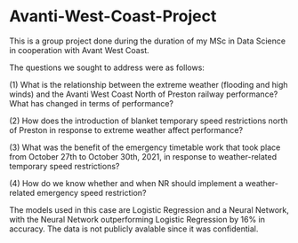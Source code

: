 # Avanti-West-Coast-Project

This is a group project done during the duration of my MSc in Data Science in cooperation with Avant West Coast. 

The questions we sought to address were as follows:

(1) What is the relationship between the extreme weather (flooding and high winds) and the Avanti West Coast North of Preston railway performance? What has changed in terms of performance?

(2) How does the introduction of blanket temporary speed restrictions north of Preston in response to extreme weather affect performance?

(3) What was the benefit of the emergency timetable work that took place from October 27th to October 30th, 2021, in response to weather-related temporary speed restrictions?

(4) How do we know whether and when NR should implement a weather-related emergency speed restriction?

The models used in this case are Logistic Regression and a Neural Network, with the Neural Network outperforming Logistic Regression by 16% in accuracy. The data is not publicly avalable since it was confidential.
